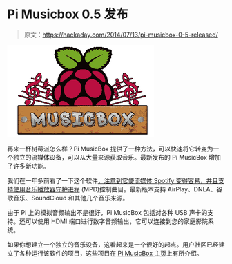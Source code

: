 # Pi Musicbox 0.5 发布

> 原文：<https://hackaday.com/2014/07/13/pi-musicbox-0-5-released/>

[![Pi MusicBox Logo](img/352dda581636cd005be53c98116e806f.png)](http://hackaday.com/2014/07/13/pi-musicbox-0-5-released/pimusicbox/)

再来一杯树莓派怎么样？Pi MusicBox 提供了一种方法，可以快速将它转变为一个独立的流媒体设备，可以从大量来源获取音乐。最新发布的 Pi MusicBox 增加了许多新功能。

我们在一年多前看了一下这个软件[，注意到它使流媒体 Spotify 变得容易，并且支持使用](http://hackaday.com/2013/03/14/raspberry-pi-as-a-spotify-server-with-mpd-control/)[音乐播放器守护进程](http://www.musicpd.org/) (MPD)控制曲目。最新版本支持 AirPlay、DNLA、谷歌音乐、SoundCloud 和其他几个音乐来源。

由于 Pi 上的模拟音频输出不是很好，Pi MusicBox 包括对各种 USB 声卡的支持。还可以使用 HDMI 端口进行数字音频输出，它可以连接到您的家庭影院系统。

如果你想建立一个独立的音乐设备，这看起来是一个很好的起点。用户社区已经建立了各种运行该软件的项目，这些项目在 [Pi MusicBox 主页](http://www.pimusicbox.com/)上有所介绍。